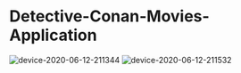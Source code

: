 # Detective-Conan-Movies-Application
![device-2020-06-12-211344](https://github.com/RamziBenzohra/Detective-Conan-Movies-Application/assets/65743263/18fc57f5-6e6c-4288-85d0-0d4de1e7691a)
![device-2020-06-12-211532](https://github.com/RamziBenzohra/Detective-Conan-Movies-Application/assets/65743263/42d14591-5fba-4f25-88d9-189b52f48be9)


